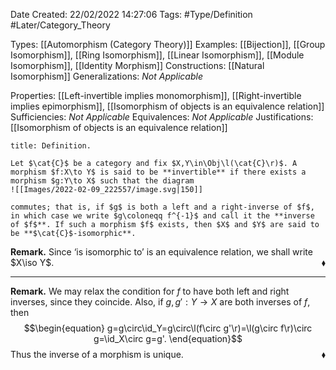 <div class="topSpace"></div>

Date Created: 22/02/2022 14:27:06
Tags: #Type/Definition #Later/Category_Theory

Types: [[Automorphism (Category Theory)]]
Examples: [[Bijection]], [[Group Isomorphism]], [[Ring Isomorphism]], [[Linear Isomorphism]], [[Module Isomorphism]], [[Identity Morphism]]
Constructions: [[Natural Isomorphism]]
Generalizations: _Not Applicable_

Properties: [[Left-invertible implies monomorphism]], [[Right-invertible implies epimorphism]], [[Isomorphism of objects is an equivalence relation]]
Sufficiencies: _Not Applicable_
Equivalences: _Not Applicable_
Justifications: [[Isomorphism of objects is an equivalence relation]]

``` ad-Definition
title: Definition.

Let $\cat{C}$ be a category and fix $X,Y\in\Obj\l(\cat{C}\r)$. A morphism $f:X\to Y$ is said to be **invertible** if there exists a morphism $g:Y\to X$ such that the diagram
![[Images/2022-02-09_222557/image.svg|150]]

commutes; that is, if $g$ is both a left and a right-inverse of $f$, in which case we write $g\coloneqq f^{-1}$ and call it the **inverse of $f$**. If such a morphism $f$ exists, then $X$ and $Y$ are said to be **$\cat{C}$-isomorphic**.

```

**Remark.** Since $\textrm{`}$is isomorphic to$\textrm{'}$ is an equivalence relation, we shall write $X\iso Y$.<span style="float:right;">$\blacklozenge$</span>

---

**Remark.** We may relax the condition for $f$ to have both left and right inverses, since they coincide. Also, if $g,g':Y\to X$ are both inverses of $f$, then
$$\begin{equation}
    g=g\circ\id_Y=g\circ\l(f\circ g'\r)=\l(g\circ f\r)\circ g=\id_X\circ g=g'.
\end{equation}$$
Thus the inverse of a morphism is unique.<span style="float:right;">$\blacklozenge$</span>
